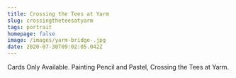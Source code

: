 ```yaml
---
title: Crossing the Tees at Yarm
slug: crossingtheteesatyarm
tags: portrait
homepage: false
image: /images/yarm-bridge-.jpg
date: 2020-07-30T09:02:05.042Z
---
```

Cards Only Available. Painting Pencil and Pastel, Crossing the Tees at Yarm.

